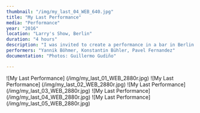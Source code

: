```yaml
---
thumbnail: "/img/my_last_04_WEB_640.jpg"
title: "My Last Performance"
media: "Performance"
year: "2016"
location: "Larry's Show, Berlin"
duration: "4 hours"
description: "I was invited to create a performance in a bar in Berlin. I asked three friends of mine to participate in a storytelling quest with one instruction: they had to approach the bar’s guests and convince them to kill someone in the bar that night. Afterwards, the guests' murder stories were to be told to me while we celebrated with a toast. The only aim was that each murder story had to finish with the sentence: “ … and nobody saw me”."
performers: "Yannik Böhmer, Konstantin Bühler, Pavel Fernandez"
documentation: "Photos: Guillermo Gudiño"

---
```


![My Last Performance] (/img/my_last_01_WEB_2880r.jpg)
![My Last Performance] (/img/my_last_02_WEB_2880r.jpg)
![My Last Performance] (/img/my_last_03_WEB_2880r.jpg)
![My Last Performance] (/img/my_last_04_WEB_2880r.jpg)
![My Last Performance] (/img/my_last_05_WEB_2880r.jpg)